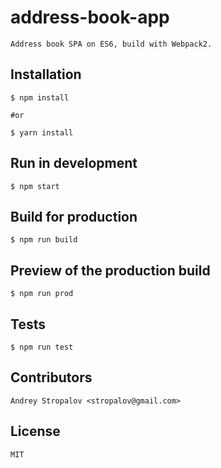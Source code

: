 # address-book-app

    Address book SPA on ES6, build with Webpack2.

## Installation

    $ npm install

    #or

    $ yarn install

## Run in development

    $ npm start

## Build for production

    $ npm run build

## Preview of the production build

    $ npm run prod

## Tests

    $ npm run test

## Contributors

    Andrey Stropalov <stropalov@gmail.com>

## License

    MIT
